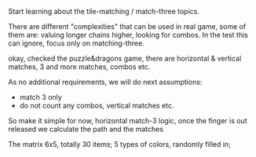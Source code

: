 Start learning about the tile-matching / match-three topics.

There are different "complexities" that can be used in real game, some of them are: valuing longer chains higher, looking for combos. In the test this can ignore, focus only on matching-three.

okay, checked the puzzle&dragons game, there are horizontal & vertical matches, 3 and more matches, combos etc.

As no additional requirements, we will do next assumptions:

- match 3 only
- do not count any combos, vertical matches etc.

So make it simple for now, horizontal match-3 logic, once the finger is out released we calculate the path and the matches

The matrix 6x5, totally 30 items; 5 types of colors, randomly filled in;

